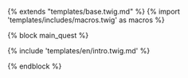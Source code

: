 {% extends "templates/base.twig.md" %}
{% import 'templates/includes/macros.twig' as macros %}

{% block main_quest %}

{% include 'templates/en/intro.twig.md' %}

{% endblock %}
